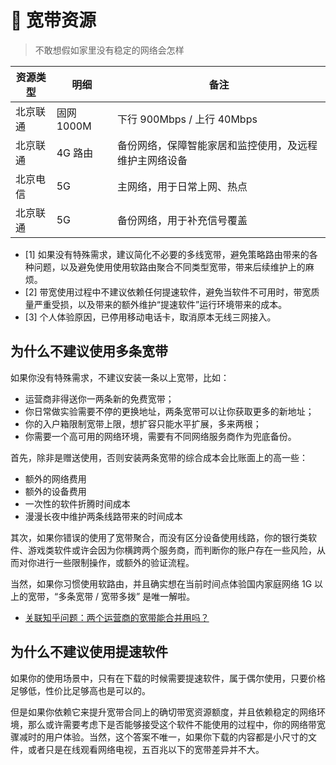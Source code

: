 # 🌈 宽带资源

> 不敢想假如家里没有稳定的网络会怎样

| 资源类型 | 明细 | 备注 |
| --- | --- | --- |
| 北京联通 | 固网 1000M | 下行 900Mbps / 上行 40Mbps |
| 北京联通 | 4G 路由 | 备份网络，保障智能家居和监控使用，及远程维护主网络设备 |
| 北京电信 | 5G | 主网络，用于日常上网、热点 |
| 北京联通 | 5G | 备份网络，用于补充信号覆盖 |

- [1] 如果没有特殊需求，建议简化不必要的多线宽带，避免策略路由带来的各种问题，以及避免使用使用软路由聚合不同类型宽带，带来后续维护上的麻烦。
- [2] 带宽使用过程中不建议依赖任何提速软件，避免当软件不可用时，带宽质量严重受损，以及带来的额外维护“提速软件”运行环境带来的成本。
- [3] 个人体验原因，已停用移动电话卡，取消原本无线三网接入。


## 为什么不建议使用多条宽带

如果你没有特殊需求，不建议安装一条以上宽带，比如：

- 运营商非得送你一两条新的免费宽带；
- 你日常做实验需要不停的更换地址，两条宽带可以让你获取更多的新地址；
- 你的入户箱限制宽带上限，想扩容只能水平扩展，多来两根；
- 你需要一个高可用的网络环境，需要有不同网络服务商作为兜底备份。

首先，除非是赠送使用，否则安装两条宽带的综合成本会比账面上的高一些：

- 额外的网络费用
- 额外的设备费用
- 一次性的软件折腾时间成本
- 漫漫长夜中维护两条线路带来的时间成本

其次，如果你错误的使用了宽带聚合，而没有区分设备使用线路，你的银行类软件、游戏类软件或许会因为你横跨两个服务商，而判断你的账户存在一些风险，从而对你进行一些限制操作，或额外的验证流程。

当然，如果你习惯使用软路由，并且确实想在当前时间点体验国内家庭网络 1G 以上的宽带，“多条宽带 / 宽带多拨” 是唯一解啦。

- [关联知乎问题：两个运营商的宽带能合并用吗？](https://www.zhihu.com/question/460551782/answer/2072410733)

## 为什么不建议使用提速软件

如果你的使用场景中，只有在下载的时候需要提速软件，属于偶尔使用，只要价格足够低，性价比足够高也是可以的。

但是如果你依赖它来提升宽带合同上的确切带宽资源额度，并且依赖稳定的网络环境，那么或许需要考虑下是否能够接受这个软件不能使用的过程中，你的网络带宽骤减时的用户体验。当然，这个答案不唯一，如果你下载的内容都是小尺寸的文件，或者只是在线观看网络电视，五百兆以下的宽带差异并不大。
